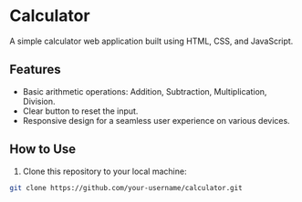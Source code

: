 # Calculator

A simple calculator web application built using HTML, CSS, and JavaScript.

## Features

- Basic arithmetic operations: Addition, Subtraction, Multiplication, Division.
- Clear button to reset the input.
- Responsive design for a seamless user experience on various devices.

## How to Use

1. Clone this repository to your local machine:

```bash
git clone https://github.com/your-username/calculator.git
